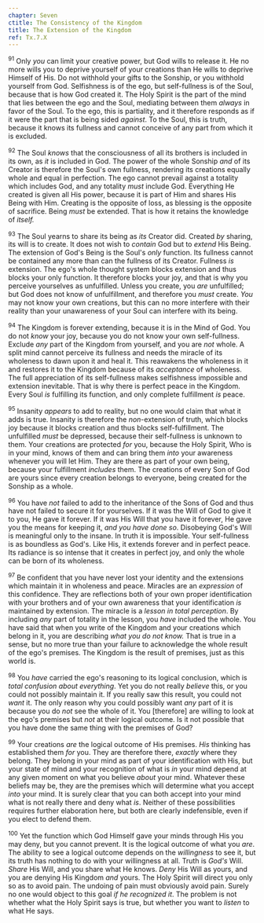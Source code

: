 ```yaml
---
chapter: Seven
ctitle: The Consistency of the Kingdom
title: The Extension of the Kingdom
ref: Tx.7.X
---
```


<sup>91</sup> Only *you* can limit your creative power, but God wills to release
it. He no more wills you to deprive yourself of your creations than He
wills to deprive Himself of His. Do not withhold your gifts to the
Sonship, or you withhold yourself from God. Selfishness is of the ego,
but self-fullness is of the Soul, because that is how God created it.
The Holy Spirit is the part of the mind that lies between the ego and
the Soul, mediating between them *always* in favor of the Soul. To the
ego, this is partiality, and it therefore responds as if it were the
part that is being sided *against*. To the Soul, this is truth, because
it knows its fullness and cannot conceive of any part from which it is
excluded.

<sup>92</sup> The Soul *knows* that the consciousness of all its brothers is
included in its own, as *it* is included in God. The power of the whole
Sonship *and* of its Creator is therefore the Soul's own fullness,
rendering its creations equally whole and equal in perfection. The ego
cannot prevail against a totality which includes God, and any totality
*must* include God. Everything He created is given all His power,
because it is part of Him and shares His Being with Him. Creating is the
opposite of loss, as blessing is the opposite of sacrifice. Being *must*
be extended. That is how it retains the knowledge of *itself.*

<sup>93</sup> The Soul yearns to share its being as *its* Creator did. Created *by*
sharing, its will is to create. It does not wish to *contain* God but to
*extend* His Being. The extension of God's Being is the Soul's *only*
function. Its fullness cannot be contained any more than can the
fullness of its Creator. Fullness *is* extension. The ego's whole
thought system blocks extension and thus blocks your only function. It
therefore blocks your joy, and that is why you perceive yourselves as
unfulfilled. Unless you create, you *are* unfulfilled; but God does not
know of unfulfillment, and therefore you *must* create. *You* may not
know your own creations, but this can no more interfere with their
reality than your unawareness of your Soul can interfere with its being.

<sup>94</sup> The Kingdom is forever extending, because it is in the Mind of God.
You do not *know* your joy, because you do not know your own
self-fullness. Exclude *any* part of the Kingdom from yourself, and you
are *not* whole. A split mind cannot perceive its fullness and needs the
miracle of its wholeness to dawn upon it and heal it. This reawakens the
wholeness in it and restores it to the Kingdom because of its
*acceptance* of wholeness. The full appreciation of its self-fullness
makes selfishness impossible and extension inevitable. That is why there
is perfect peace in the Kingdom. Every Soul *is* fulfilling its
function, and only complete fulfillment *is* peace.

<sup>95</sup> Insanity *appears* to add to reality, but no one would claim that
what it adds is true. Insanity is therefore the *non*\-extension of
truth, which blocks joy because it blocks creation and thus blocks
self-fulfillment. The unfulfilled *must* be depressed, because their
self-fullness is unknown to them. Your creations are protected *for*
you, because the Holy Spirit, Who is in your mind, knows of them and can
bring them *into* your awareness whenever you will let Him. They are
there as part of your own being, because your fulfillment *includes*
them. The creations of every Son of God are yours since every creation
belongs to everyone, being created for the Sonship as a whole.

<sup>96</sup> You have *not* failed to add to the inheritance of the Sons of God
and thus have not failed to secure it for yourselves. If it was the Will
of God to give it to you, He gave it forever. If it was His Will that
you have it forever, He gave you the means for keeping it, *and you have
done so*. Disobeying God's Will is meaningful only to the insane. In
truth it is impossible. Your self-fullness is as boundless as God's.
Like His, it extends forever and in perfect peace. Its radiance is so
intense that it creates in perfect joy, and only the whole can be born
of its wholeness.

<sup>97</sup> Be confident that you have never lost your identity and the
extensions which maintain it in wholeness and peace. Miracles are an
*expression* of this confidence. They are reflections both of your own
proper identification with your brothers and of your own awareness that
your identification *is* maintained by extension. The miracle is a
*lesson in total perception*. By including *any* part of totality in the
lesson, you *have* included the whole. You have said that when you write
of the Kingdom and your creations which belong in it, you are describing
*what you do not know.* That is true in a sense, but no more true than
your failure to acknowledge the whole result of the ego's premises. The
Kingdom is the result of premises, just as this world is.

<sup>98</sup> You *have* carried the ego's reasoning to its logical conclusion,
which is *total confusion about everything*. Yet you do not really
*believe* this, or you could not possibly maintain it. If you really saw
this result, you could not *want* it. The only reason why you could
possibly want *any* part of it is because you do *not* see the whole of
it. You \[therefore\] are willing to look at the ego's premises but
*not* at their logical outcome. Is it not possible that you have done
the same thing with the premises of God?

<sup>99</sup> Your creations *are* the logical outcome of His premises. *His*
thinking has established them *for* you. They are therefore there,
*exactly* where they belong. They belong in your mind as part of your
identification with His, but your state of mind and your recognition of
what is *in* your mind depend at any given moment on what you believe
*about* your mind. Whatever these beliefs may be, they are the premises
which will determine what you accept *into* your mind. It is surely
clear that you can both accept into your mind what is not really there
and deny what *is*. Neither of these possibilities requires further
elaboration here, but both are clearly indefensible, even if you elect
to defend them.

<sup>100</sup> Yet the function which God Himself gave your minds through His you
may deny, but you cannot prevent. It is the logical outcome of what you
*are*. The ability to see a logical outcome depends on the *willingness*
to see it, but its truth has nothing to do with your willingness at all.
Truth is *God's* Will. *Share* His Will, and you share what He knows.
*Deny* His Will as yours, and you are denying His Kingdom *and* yours.
The Holy Spirit will direct you only so as to avoid pain. The undoing of
pain must obviously avoid pain. Surely no one would object to this goal
*if he recognized it*. The problem is not whether what the Holy Spirit
says is true, but whether you want to *listen* to what He says.

